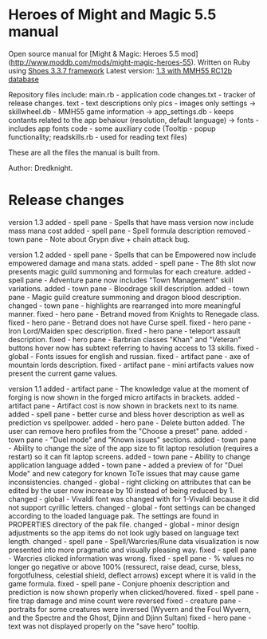 # Heroes of Might and Magic 5.5 manual

Open source manual for [Might & Magic: Heroes 5.5 mod] (http://www.moddb.com/mods/might-magic-heroes-55).
Written on Ruby using [Shoes 3.3.7 framework](http://walkabout.mvmanila.com)
Latest version: [1.3 with MMH55 RC12b database](https://www.moddb.com/mods/might-magic-heroes-55/downloads/might-magic-heroes-55-rc12b)
 
Repository files include:
main.rb - application code
changes.txt - tracker of release changes.
text - text descriptions only
pics - images only
settings
 -> skillwheel.db - MMH55 game information
 -> app_settings.db - keeps contants related to the app behaiour (resolution, default language)
 -> fonts - includes app fonts
code - some auxiliary code (Tooltip - popup functionality; readskills.rb - used for reading text files)

These are all the files the manual is built from.

Author: Dredknight.


# Release changes

version 1.3
added - spell pane - Spells that have mass version now include mass mana cost
added - spell pane - Spell formula description
removed - town pane - Note about Grypn dive + chain attack bug.


version 1.2
added - spell pane - Spells that can be Empowered now include empowered damage and mana stats.
added - spell pane - The 8th slot now presents magic guild summoning and formulas for each creature.
added - spell pane - Adventure pane now includes "Town Management" skill variations.
added - town pane - Bloodrage skill description.
added - town pane - Magic guild creature summoning and dragon blood description.
changed - town pane - highlights are rearranged into more meaningful manner.
fixed - hero pane - Betrand moved from Knights to Renegade class.
fixed - hero pane - Betrand does not have Curse spell.
fixed - hero pane - Iron Lord/Maiden spec description.
fixed - hero pane - teleport assault description.
fixed - hero pane - Barbrian classes "Khan" and "Veteran" buttons hover now has subtext referring to having access to 13 skills.
fixed - global - Fonts issues for english and russian.
fixed - artifact pane - axe of mountain lords description.
fixed - artifact pane - mini artifacts values now present the current game values.

version 1.1
added - artifact pane - The knowledge value at the moment of forging is now shown in the forged micro artifacts in brackets.
added - artifact pane - Artifact cost is now shown in brackets next to its name.
added - spell pane - better curse and bless hover description as well as prediction vs spellpower.
added - hero pane - Delete button added. The user can remove hero profiles from the "Choose a preset" pane.
added - town pane - "Duel mode" and "Known issues" sections.
added - town pane - Ability to change the size of the app size to fit laptop resolution (requires a restart) so it can fit laptop screens.
added - town pane - Ability to change application language
added - town pane - added a preview of for "Duel Mode" and new category for known ToTe issues that may cause game inconsistencies.
changed - global - right clicking on attributes that can be edited by the user now increase by 10 instead of being reduced by 1.
changed - global - Vivaldi font was changed with for 1-Vivaldi because it did not support cyrillic letters.
changed - global - font settings can be changed according to the loaded language pak. The settings are found in PROPERTIES directory of the pak file.
changed - global - minor design adjustments so the app items do not look ugly based on language text length.
changed - spell pane - Spell/Warcries/Rune data visualization is now presented into more pragmatic and visually pleasing way.
fixed - spell pane - Warcries clicked information was wrong.
fixed - spell pane - % values no longer go negative or above 100% (ressurect, raise dead, curse, bless, forgotfulness, celestial shield, deflect arrows) except where it is valid in the game formula.
fixed - spell pane - Conjure phoenix description and prediction is now shown properly when clicked/hovered.
fixed - spell pane - fire trap damage and mine count were reversed
fixed - creature pane - portraits for some creatures were inversed (Wyvern and the Foul Wyvern, and the Spectre and the Ghost, Djinn and Djinn Sultan)
fixed - hero pane - text was not displayed properly on the "save hero" tooltip.
